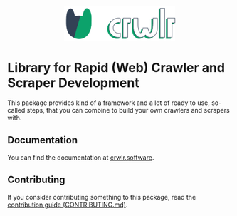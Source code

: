 <p style="text-align: center;"><a href="https://www.crwlr.software" target="_blank"><img src="https://github.com/crwlrsoft/graphics/blob/e0d46ba778597dbf51ab809cc8a48d88d985d736/crwlr-logo.png" alt="crwlr.software logo" width="250"></a></p>

# Library for Rapid (Web) Crawler and Scraper Development

This package provides kind of a framework and a lot of ready
to use, so-called steps, that you can combine to build your
own crawlers and scrapers with.

## Documentation

You can find the documentation at 
[crwlr.software](https://www.crwlr.software/packages/crawler/v0.4/getting-started).

## Contributing

If you consider contributing something to this package,
read the [contribution guide (CONTRIBUTING.md)](CONTRIBUTING.md).
